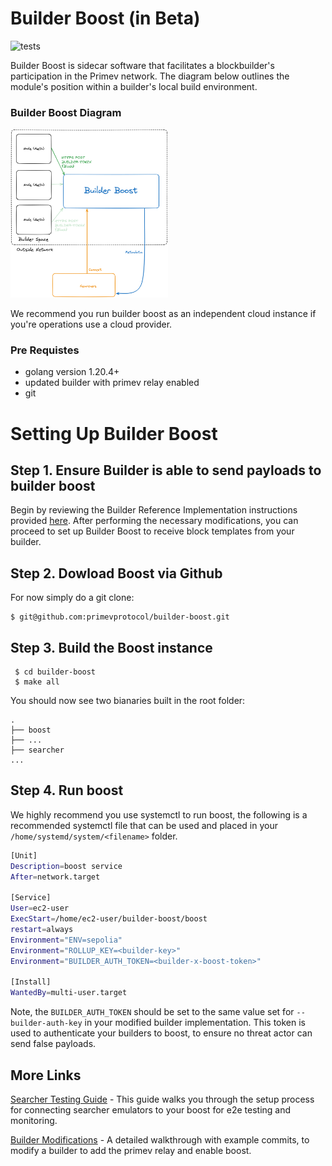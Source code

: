 # Builder Boost (in Beta)
![tests](https://github.com/primevprotocol/builder-boost/actions/workflows/tests.yml/badge.svg?branch=main)

Builder Boost is sidecar software that facilitates a blockbuilder's participation in the Primev network. The diagram below outlines the module's position within a builder's local build environment.

### Builder Boost Diagram

<img src="./diagrams/bb-vhighlevel.png" width="50%"/>

We recommend you run builder boost as an independent cloud instance if you're operations use a cloud provider.

### Pre Requistes
- golang version 1.20.4+
- updated builder with primev relay enabled
- git

# Setting Up Builder Boost

## Step 1. Ensure Builder is able to send payloads to builder boost
Begin by reviewing the Builder Reference Implementation instructions provided [here](https://hackmd.io/wmmCgKJdTom9WXht2PcdLA). After performing the necessary modifications, you can proceed to set up Builder Boost to receive block templates from your builder.


## Step 2. Dowload Boost via Github
For now simply do a git clone:
``` shell
$ git@github.com:primevprotocol/builder-boost.git
```

## Step 3. Build the Boost instance
``` shell
 $ cd builder-boost
 $ make all
```
You should now see two bianaries built in the root folder:
``` 
.
├── boost
├── ...
├── searcher
...
```
## Step 4. Run boost
We highly recommend you use systemctl to run boost, the following is a recommended systemctl file that can be used and placed in your `/home/systemd/system/<filename>` folder.
``` bash
[Unit]
Description=boost service
After=network.target

[Service]
User=ec2-user
ExecStart=/home/ec2-user/builder-boost/boost
restart=always
Environment="ENV=sepolia"
Environment="ROLLUP_KEY=<builder-key>"
Environment="BUILDER_AUTH_TOKEN=<builder-x-boost-token>"

[Install]
WantedBy=multi-user.target
```

Note, the `BUILDER_AUTH_TOKEN` should be set to the same value set for `--builder-auth-key` in your modified builder implementation. This token is used to authenticate your builders to boost, to ensure no threat actor can send false payloads.

## More Links
[Searcher Testing Guide](docs/searcher-testing.md) - This guide walks you through the setup process for connecting searcher emulators to your boost for e2e testing and monitoring.

[Builder Modifications](https://hackmd.io/wmmCgKJdTom9WXht2PcdLA) - A detailed walkthrough with example commits, to modify a builder to add the primev relay and enable boost.